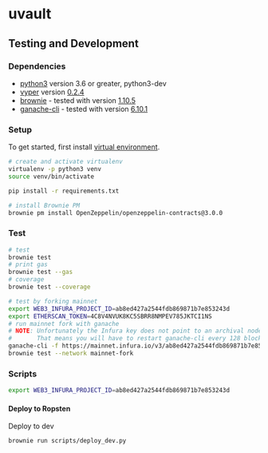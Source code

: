 # uvault

## Testing and Development

### Dependencies

- [python3](https://www.python.org/downloads/release/python-368/) version 3.6 or greater, python3-dev
- [vyper](https://github.com/vyperlang/vyper) version [0.2.4](https://github.com/vyperlang/vyper/releases/tag/v0.2.4)
- [brownie](https://github.com/iamdefinitelyahuman/brownie) - tested with version [1.10.5](https://github.com/eth-brownie/brownie/releases/tag/v1.10.5)
- [ganache-cli](https://github.com/trufflesuite/ganache-cli) - tested with version [6.10.1](https://github.com/trufflesuite/ganache-cli/releases/tag/v6.10.1)

### Setup

To get started, first install [virtual environment](https://docs.python.org/3/library/venv.html).

```bash
# create and activate virtualenv
virtualenv -p python3 venv
source venv/bin/activate

pip install -r requirements.txt

# install Brownie PM
brownie pm install OpenZeppelin/openzeppelin-contracts@3.0.0
```

### Test

```bash
# test
brownie test
# print gas
brownie test --gas
# coverage
brownie test --coverage

# test by forking mainnet
export WEB3_INFURA_PROJECT_ID=ab8ed427a2544fdb869871b7e853243d
export ETHERSCAN_TOKEN=4C8V4NVUK8KC5SBRR8NMPEV785JKTCI1NS
# run mainnet fork with ganache
# NOTE: Unfortunately the Infura key does not point to an archival node.
#       That means you will have to restart ganache-cli every 128 blocks (~30 minutes)
ganache-cli -f https://mainnet.infura.io/v3/ab8ed427a2544fdb869871b7e853243d -i 1
brownie test --network mainnet-fork
```

### Scripts

```bash
export WEB3_INFURA_PROJECT_ID=ab8ed427a2544fdb869871b7e853243d
```

#### Deploy to Ropsten

Deploy to dev

```
brownie run scripts/deploy_dev.py
```
